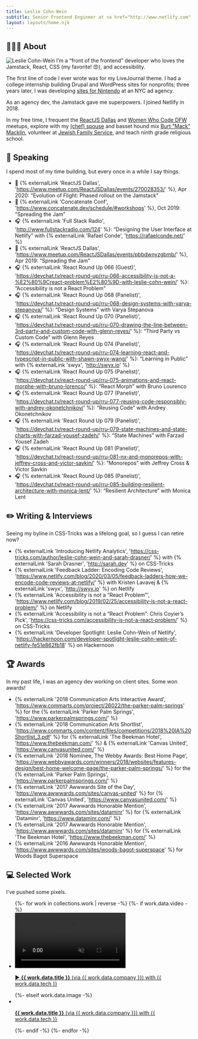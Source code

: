 ```yaml
---
title: Leslie Cohn-Wein
subtitle: Senior Frontend Engineer at <a href="http://www.netlify.com" target="_blank" rel="noopener nofollow">Netlify</a> working remote from Dallas.<br />Former agency dev at <a href="http://canvasunited.com" target="_blank" rel="noopener nofollow">Canvas United</a> and IBM IX in NYC.<br/>Pronounced CONE🍦-wine🍷. She/her.
layout: layouts/home.njk
---
```


<h2 class="visually-hidden" >👩🏻‍💻 About</h2>

<img id="about" data-scroll-point class="headshot" src="/images/leslie-profile.jpg" alt="Leslie Cohn-Wein" />
I’m a “front of the frontend” developer who loves the Jamstack, React, CSS (my favorite! 😍), and accessibility.

The first line of code I ever wrote was for my LiveJournal theme. I had a college internship building Drupal and WordPress sites for nonprofits; three years later, I was developing <a href="https://web.archive.org/web/20150312155138/http://nesremix.nintendo.com/" target="_blank" rel="noopener nofollow">sites for Nintendo</a> at an NYC ad agency. 

As an agency dev, the Jamstack gave me superpowers. I joined Netlify in 2018.

In my free time, I frequent the <a href="http://meetup.com/reactjsdallas" target="_blank" rel="noopener nofollow">ReactJS Dallas</a> and <a href="https://www.womenwhocode.com/dfw" target="_blank" rel="noopener nofollow">Women Who Code DFW</a> meetups, explore with my <a href="http://www.thejoyfulbelly.com/" target="_blank" rel="noopener nofollow">(chef) spouse</a> and basset hound mix <a href="https://www.instagram.com/dammitmacklin/" target="_blank" rel="noopener nofollow">Burt "Mack" Macklin</a>, volunteer at <a href="https://jfsdallas.org" target="_blank" rel="noopener nofollow">Jewish Family Service</a>, and teach ninth grade religious school.

<h2 id="speaking" data-scroll-point>🎤 Speaking</h2>

I spend most of my time building, but every once in a while I say things.

- 🎤 {% externalLink 'ReactJS Dallas', 'https://www.meetup.com/ReactJSDallas/events/270028353/' %}, Apr 2020: “Evolution of Flight: Phased rollout on the Jamstack”
- 🎤 {% externalLink 'Concatenate Conf', 'https://www.concatenate.dev/schedule/#workshops' %}, Oct 2019: “Spreading the Jam”
- 🎧 {% externalLink 'Full Stack Radio', 'http://www.fullstackradio.com/124' %}: “Designing the User Interface at Netlify” with {% externalLink 'Rafael Conde', 'https://rafaelconde.net/' %}
- 🎤 {% externalLink 'ReactJS Dallas', 'https://www.meetup.com/ReactJSDallas/events/pbbdwnyzgbmb/' %}, Apr 2019: “Spreading the Jam”
- 🎧 {% externalLink 'React Round Up 066 (Guest)', 'https://devchat.tv/react-round-up/rru-066-accessibility-is-not-a-%E2%80%9Creact-problem%E2%80%9D-with-leslie-cohn-wein/' %}: “Accessibility is not a React Problem”
- 🎧 {% externalLink 'React Round Up 068 (Panelist)', 'https://devchat.tv/react-round-up/rru-068-design-systems-with-varya-stepanova/' %}: “Design Systems” with Varya Stepanova
- 🎧 {% externalLink 'React Round Up 070 (Panelist)', 'https://devchat.tv/react-round-up/rru-070-drawing-the-line-between-3rd-party-and-custom-code-with-glenn-reyes/' %}: “Third Party vs Custom Code” with Glenn Reyes
- 🎧 {% externalLink 'React Round Up 074 (Panelist)', 'https://devchat.tv/react-round-up/rru-074-learning-react-and-typescript-in-public-with-shawn-swyx-wang/' %}: “Learning in Public” with {% externalLink 'swyx', 'http://swyx.io' %}
- 🎧 {% externalLink 'React Round Up 075 (Panelist)', 'https://devchat.tv/react-round-up/rru-075-animations-and-react-morphe-with-bruno-lorenco/' %}: “React Morph” with Bruno Lourenco
- 🎧 {% externalLink 'React Round Up 077 (Panelist)', 'https://devchat.tv/react-round-up/rru-077-reusing-code-responsibly-with-andrey-okonetchnikov/' %}: “Reusing Code” with Andrey Okonetchnikov
- 🎧 {% externalLink 'React Round Up 079 (Panelist)', 'https://devchat.tv/react-round-up/rru-079-state-machines-and-state-charts-with-farzad-yousef-zadeh/' %}: “State Machines” with Farzad Yousef Zadeh
- 🎧 {% externalLink 'React Round Up 081 (Panelist)', 'https://devchat.tv/react-round-up/rru-081-nx-and-monorepos-with-jeffrey-cross-and-victor-savkin/' %}: “Monorepos” with Jeffrey Cross & Victor Savkin
- 🎧 {% externalLink 'React Round Up 085 (Panelist)', 'https://devchat.tv/react-round-up/rru-085-building-resilient-architecture-with-monica-lent/' %}: “Resilient Architecture” with Monica Lent

<h2 id="writing" data-scroll-point>✏️ Writing & Interviews</h2>

Seeing my byline in CSS-Tricks was a lifelong goal, so I guess I can retire now?

- {% externalLink 'Introducing Netlify Analytics', 'https://css-tricks.com/author/leslie-cohn-wein-and-sarah-drasner/' %} with {% externalLink 'Sarah Drasner', 'http://sarah.dev' %} on CSS-Tricks
- {% externalLink 'Feedback Ladder: Encoding Code Reviews', 'https://www.netlify.com/blog/2020/03/05/feedback-ladders-how-we-encode-code-reviews-at-netlify/' %} with Kristen Lavavej & {% externalLink 'swyx', 'http://swyx.io' %} on Netlify
- {% externalLink 'Accessibility is not a “React Problem”', 'https://www.netlify.com/blog/2019/02/25/accessibility-is-not-a-react-problem/' %} on Netlify
- {% externalLink 'Accessibility is not a “React Problem”: Chris Coyier’s Pick', 'https://css-tricks.com/accessibility-is-not-a-react-problem/' %} on CSS-Tricks
- {% externalLink 'Developer Spotlight: Leslie Cohn-Wein of Netlify', 'https://hackernoon.com/developer-spotlight-leslie-cohn-wein-of-netlify-fe51e862fb18' %} on Hackernoon

<h2 id="awards" data-scroll-point>🏆 Awards</h2>

In my past life, I was an agency dev working on client sites. Some won awards!

- {% externalLink '2018 Communication Arts Interactive Award', 'https://www.commarts.com/project/26022/the-parker-palm-springs' %} for the {% externalLink 'Parker Palm Springs', 'https://www.parkerpalmsprings.com/' %}
- {% externalLink '2018 Communication Arts Shortlist', 'https://www.commarts.com/content/files/competitions/2018%20IA%20Shortlist_3.pdf' %} for {% externalLink 'The Beekman Hotel', 'https://www.thebeekman.com/' %} & {% externalLink 'Canvas United', 'https://www.canvasunited.com/' %}
- {% externalLink '2018 Nominee, The Webby Awards: Best Home Page', 'https://www.webbyawards.com/winners/2018/websites/features-design/best-home-welcome-page/the-parker-palm-springs/' %} for the {% externalLink 'Parker Palm Springs', 'https://www.parkerpalmsprings.com/' %}
- {% externalLink '2017 Awwwards Site of the Day', 'https://www.awwwards.com/sites/canvas-united' %} for {% externalLink 'Canvas United', 'https://www.canvasunited.com/' %}
- {% externalLink '2017 Awwwards Honorable Mention', 'https://www.awwwards.com/sites/dataminr' %} for {% externalLink 'Dataminr', 'https://www.dataminr.com/' %}
- {% externalLink '2017 Awwwards Honorable Mention', 'https://www.awwwards.com/sites/dataminr' %} for {% externalLink 'The Beekman Hotel', 'https://www.thebeekman.com/' %}
- {% externalLink '2016 Awwwards Honorable Mention', 'https://www.awwwards.com/sites/woods-bagot-superspace' %} for Woods Bagot Superspace

<h2 id="work" data-scroll-point>💻 Selected Work</h2>

I've pushed some pixels.

<ul class="work">
  {%- for work in collections.work | reverse -%}
    {%- if work.data.video -%}
      <li>
        <a class="work__link link--naked" href="{{ work.data.url }}" target="_blank" rel="noopener nofollow">
          <video class="work__video" muted loop name="{{ work.data.title }}" src="/videos/{{ work.data.video }}"></video>
          <p class="work__details">
            <span class="work__emoji">▶️</span> <strong>{{ work.data.title }}</strong> (via {{ work.data.company }}) with {{ work.data.tech }} 
          </p>
        </a>
      </li>
    {%- elseif work.data.image -%}
      <li>
        <a class="work__link link--naked" href="{{ work.data.url }}" target="_blank" rel="noopener nofollow">
          <img class="work__image" src="/images/{{ work.data.image }}" alt="" />
          <p class="work__details">
            <strong>{{ work.data.title }}</strong> (via {{ work.data.company }}) with {{ work.data.tech }}
          </p>
        </a>
      </li>
    {%- endif -%}
  {%- endfor -%}
</ul>